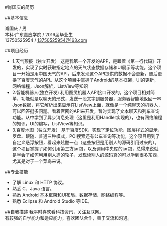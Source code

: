 #肖国庆的简历

##基本信息

肖国庆 / 男   
本科·广东嘉应学院 / 2016届毕业生   
13750525954 / 13750525954@163.com

##项目经历
- 1.天气预报（独立开发）
这是我第一个开发的APP，是跟着《第一行代码》开发的，实现了实时获取指定地点的天气状态数据存储和UI展示等功能。这个项目一开始是用中国天气的API，后来发现这个API提供的数据不会更新，随后更换了百度天气的API。从这个项目中掌握了Android的基本框架，UI的更新，网络编程，Json解析，ListView等知识
- 2.智能机器人(独立开发)
利用图灵机器人API接口开发的，这个项目相对简单，功能就是以聊天的形式，发送一段文字到服务器，服务器智能地返回一串Json数据，将它解析出来显示在ListView上面，就像是一个纯聊天的机器人，可以回答挺多问题。看着官网的API来开发，暂时实现了文本聊天和列车查询功能。从中学到了异步消息处理（这里是利用Handler实现的），也有网络编程的知识，UI的编写，ListView等知识。
- 3.百度地图（独立开发）
基于百度SDK，实现了定位功能，图层样式的显示，罗盘、跟随、普通三种模式，POI搜索还有公车查询等功能，这个项目用到了自定义悬浮按钮，看起来炫酷一点（这些按钮是用别人的源码引用过来的）。这个项目掌握了如何引用第三方jar包，以及调用中央库的jar包，总得来说就是学会了如何利用别人造的轮子，发现读别人的源码真的可以学到很多东西，尤其是对于一个菜鸟来说。


##专业技能
- 了解 Linux 和 HTTP 协议。
- 熟悉 C、Java 语言。
- 熟悉 Android 基本框架和UI布局、数据存储、网络编程等。
- 熟悉 Eclipse 和 Android Studio 等IDE。

##自我描述
我平时喜欢看科技资讯，关注互联网。   
有较强的自学能力和适应能力，喜欢团队合作，善于交流和沟通。   

